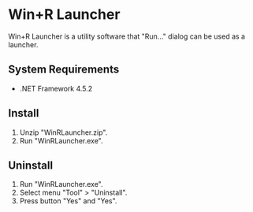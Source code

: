 # Win+R Launcher

Win+R Launcher is a utility software that "Run..." dialog can be used as a launcher.

## System Requirements

* .NET Framework 4.5.2

## Install

1. Unzip "WinRLauncher.zip".
2. Run "WinRLauncher.exe".

## Uninstall

1. Run "WinRLauncher.exe".
2. Select menu "Tool" > "Uninstall".
3. Press button "Yes" and "Yes".
